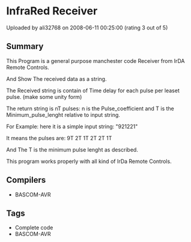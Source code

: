 # InfraRed Receiver

Uploaded by ali32768 on 2008-06-11 00:25:00 (rating 3 out of 5)

## Summary

This Program is a general purpose manchester code Receiver from IrDA Remote Controls.  

And Show The received data as a string.  

The Received string is contain of Time delay for each pulse per leaset pulse. (make some unity form)  

The return string is nT pulses: n is the Pulse\_coefficient and T is the Minimum\_pulse\_lenght relative to input string.  

For Example: here it is a simple input string: "921221"  

It means the pulses are: 9T 2T 1T 2T 2T 1T  

And The T is the minimum pulse lenght as described.  

This program works properly with all kind of IrDa Remote Controls.

## Compilers

- BASCOM-AVR

## Tags

- Complete code
- BASCOM-AVR
